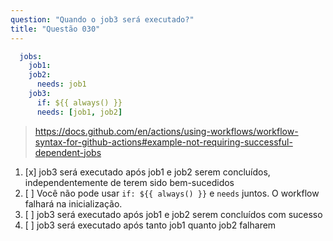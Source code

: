 ```yaml
---
question: "Quando o job3 será executado?"
title: "Questão 030"
---
```


```yaml
  jobs:
    job1:
    job2:
      needs: job1
    job3:
      if: ${{ always() }}
      needs: [job1, job2]
```
> https://docs.github.com/en/actions/using-workflows/workflow-syntax-for-github-actions#example-not-requiring-successful-dependent-jobs
1. [x] job3 será executado após job1 e job2 serem concluídos, independentemente de terem sido bem-sucedidos
1. [ ] Você não pode usar `if: ${{ always() }}` e `needs` juntos. O workflow falhará na inicialização.
1. [ ] job3 será executado após job1 e job2 serem concluídos com sucesso
1. [ ] job3 será executado após tanto job1 quanto job2 falharem
